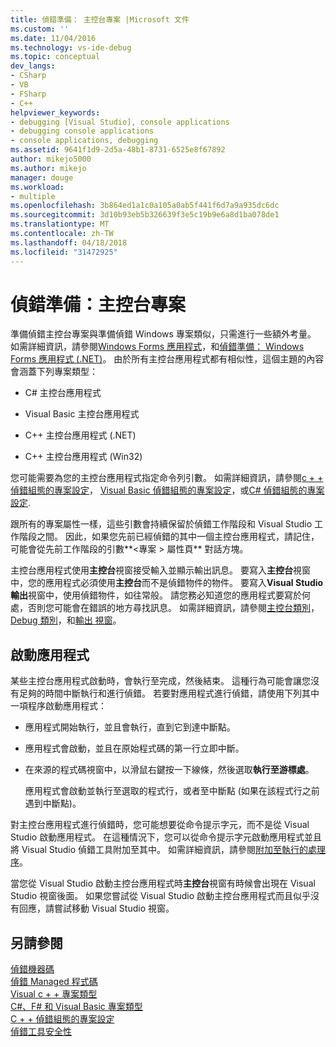 ```yaml
---
title: 偵錯準備： 主控台專案 |Microsoft 文件
ms.custom: ''
ms.date: 11/04/2016
ms.technology: vs-ide-debug
ms.topic: conceptual
dev_langs:
- CSharp
- VB
- FSharp
- C++
helpviewer_keywords:
- debugging [Visual Studio], console applications
- debugging console applications
- console applications, debugging
ms.assetid: 9641f1d9-2d5a-48b1-8731-6525e8f67892
author: mikejo5000
ms.author: mikejo
manager: douge
ms.workload:
- multiple
ms.openlocfilehash: 3b864ed1a1c0a105a0ab5f441f6d7a9a935dc6dc
ms.sourcegitcommit: 3d10b93eb5b326639f3e5c19b9e6a8d1ba078de1
ms.translationtype: MT
ms.contentlocale: zh-TW
ms.lasthandoff: 04/18/2018
ms.locfileid: "31472925"
---
```

# <a name="debugging-preparation-console-projects"></a>偵錯準備：主控台專案
準備偵錯主控台專案與準備偵錯 Windows 專案類似，只需進行一些額外考量。 如需詳細資訊，請參閱[Windows Forms 應用程式](../debugger/debugging-preparation-windows-forms-applications.md)，和[偵錯準備： Windows Forms 應用程式 (.NET)](http://msdn.microsoft.com/en-us/a8bc54de-41a3-464d-9a12-db9bdcbc1ad5)。 由於所有主控台應用程式都有相似性，這個主題的內容會涵蓋下列專案類型：  
  
-   C# 主控台應用程式  
  
-   Visual Basic 主控台應用程式  
  
-   C++ 主控台應用程式 (.NET)  
  
-   C++ 主控台應用程式 (Win32)  
  
 您可能需要為您的主控台應用程式指定命令列引數。 如需詳細資訊，請參閱[c + + 偵錯組態的專案設定](../debugger/project-settings-for-a-cpp-debug-configuration.md)， [Visual Basic 偵錯組態的專案設定](../debugger/project-settings-for-a-visual-basic-debug-configuration.md)，或[C# 偵錯組態的專案設定](../debugger/project-settings-for-csharp-debug-configurations.md).  
  
 跟所有的專案屬性一樣，這些引數會持續保留於偵錯工作階段和 Visual Studio 工作階段之間。 因此，如果您先前已經偵錯的其中一個主控台應用程式，請記住，可能會從先前工作階段的引數**\<專案 > 屬性頁** 對話方塊。  
  
 主控台應用程式使用**主控台**視窗接受輸入並顯示輸出訊息。 要寫入**主控台**視窗中，您的應用程式必須使用**主控台**而不是偵錯物件的物件。 要寫入**Visual Studio 輸出**視窗中，使用偵錯物件，如往常般。 請您務必知道您的應用程式要寫於何處，否則您可能會在錯誤的地方尋找訊息。 如需詳細資訊，請參閱[主控台類別](/dotnet/api/system.console)， [Debug 類別](/dotnet/api/system.diagnostics.debug)，和[輸出 視窗](../ide/reference/output-window.md)。  
  
## <a name="starting-the-application"></a>啟動應用程式  
 某些主控台應用程式啟動時，會執行至完成，然後結束。 這種行為可能會讓您沒有足夠的時間中斷執行和進行偵錯。 若要對應用程式進行偵錯，請使用下列其中一項程序啟動應用程式：  
  
-   應用程式開始執行，並且會執行，直到它到達中斷點。  
  
-   應用程式會啟動，並且在原始程式碼的第一行立即中斷。  
  
-   在來源的程式碼視窗中，以滑鼠右鍵按一下線條，然後選取**執行至游標處**。  
  
     應用程式會啟動並執行至選取的程式行，或者至中斷點 (如果在該程式行之前遇到中斷點)。  
  
 對主控台應用程式進行偵錯時，您可能想要從命令提示字元，而不是從 Visual Studio 啟動應用程式。 在這種情況下，您可以從命令提示字元啟動應用程式並且將 Visual Studio 偵錯工具附加至其中。 如需詳細資訊，請參閱[附加至執行的處理序](../debugger/attach-to-running-processes-with-the-visual-studio-debugger.md)。  
  
 當您從 Visual Studio 啟動主控台應用程式時**主控台**視窗有時候會出現在 Visual Studio 視窗後面。 如果您嘗試從 Visual Studio 啟動主控台應用程式而且似乎沒有回應，請嘗試移動 Visual Studio 視窗。  
  
## <a name="see-also"></a>另請參閱  
 [偵錯機器碼](../debugger/debugging-native-code.md)   
 [偵錯 Managed 程式碼](../debugger/debugging-managed-code.md)   
 [Visual c + + 專案類型](../debugger/debugging-preparation-visual-cpp-project-types.md)   
 [C#、F# 和 Visual Basic 專案類型](../debugger/debugging-preparation-csharp-f-hash-and-visual-basic-project-types.md)   
 [C + + 偵錯組態的專案設定](../debugger/project-settings-for-a-cpp-debug-configuration.md)   
 [偵錯工具安全性](../debugger/debugger-security.md)